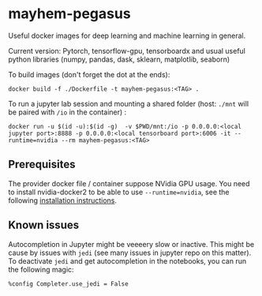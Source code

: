 # mayhem-pegasus

Useful docker images for deep learning and machine learning in general.

Current version: Pytorch, tensorflow-gpu, tensorboardx and usual useful python libraries (numpy, pandas, dask, sklearn, matplotlib, seaborn)

To build images (don't forget the dot at the ends):

```
docker build -f ./Dockerfile -t mayhem-pegasus:<TAG> .
```

To run a jupyter lab session and mounting a shared folder (host: `./mnt` will be paired with `/io` in the container) :

```
docker run -u $(id -u):$(id -g)  -v $PWD/mnt:/io -p 0.0.0.0:<local jupyter port>:8888 -p 0.0.0.0:<local tensorboard port>:6006 -it --runtime=nvidia --rm mayhem-pegasus:<TAG>
```

## Prerequisites

The provider docker file / container suppose NVidia GPU usage. You need to install nvidia-docker2 to be able to use `--runtime=nvidia`, see the following [installation instructions](https://github.com/nvidia/nvidia-docker/wiki/Installation-(version-2.0)).

## Known issues

Autocompletion in Jupyter might be veeeery slow or inactive. This might be cause by issues with `jedi` (see many issues in jupyter repo on this matter). To deactivate `jedi` and get autocompletion in the notebooks, you can run the following magic:

```%config Completer.use_jedi = False```